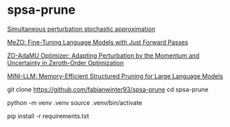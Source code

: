 # spsa-prune

[Simultaneous perturbation stochastic approximation](https://en.wikipedia.org/wiki/Simultaneous_perturbation_stochastic_approximation)

[MeZO: Fine-Tuning Language Models with Just Forward Passes](https://github.com/princeton-nlp/MeZO)

[ZO-AdaMU Optimizer: Adapting Perturbation by the Momentum
and Uncertainty in Zeroth-Order Optimization](https://arxiv.org/pdf/1910.06513)

[MINI-LLM: Memory-Efficient Structured Pruning for Large Language Models](https://arxiv.org/pdf/2407.11681)


git clone https://github.com/fabianwinter93/spsa-prune
cd spsa-prune


python -m venv .venv
source .venv/bin/activate

pip install -r requirements.txt

